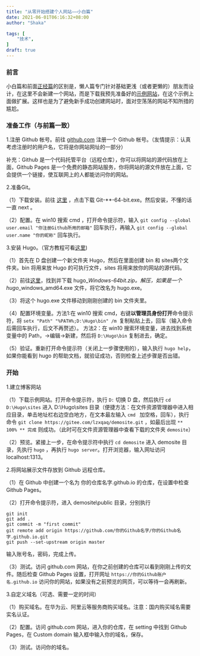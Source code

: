 ```yaml
---
title: "从零开始搭建个人网站——小白篇"
date: 2021-06-01T06:16:32+08:00
author: "Shaka"

tags: [
    "技术",
]
draft: true
---
```

### 前言
小白篇和前面[正经篇](../2021-2-18-2/)的区别是，懒人篇专门针对基础更浅（或者更懒的）朋友而设计，在这里不会新建一个网站，而是下载我预先准备好的[示例网站](https://gitee.com/lzxqaq/demosite.git)，在这个示例上面做扩展。这样也是为了避免新手成功创建网站时，面对空荡荡的网站不知所措的尴尬。

### 准备工作（与前篇一致）
1.注册 Github 帐号。前往 <a href="https://github.com/" target="_blank">github.com</a> 注册一个 Github 帐号。（友情提示：认真考虑注册时的用户名，它将是你网站网址的一部分）

补充：Github 是一个代码托管平台（远程仓库），你可以将网站的源代码放在上面，Github Pages 是一个免费的静态网站服务，你将网站的源文件放在上面，它会提供一个链接，使互联网上的人都能访问你的网站。

2.准备Git。

（1）下载安装。前往 <a href="https://git-scm.com/download/win" target="_blank">这里</a> ，点击下载 Git-**-64-bit.exe。然后安装，不懂的话一直 next 。

（2）配置。在 win10 搜索 cmd ，打开命令提示符，输入 `git config --global user.email "你注册Github所用的邮箱"` 回车执行，再输入 `git config --global user.name "你的昵称"` 回车执行。

3.安装 Hugo。（官方教程可看<a href="https://www.gohugo.org/doc/tutorials/installing-on-windows/" target="_blank">这里</a>)

（1）首先在 D 盘创建一个新文件夹 Hugo，然后在里面创建 bin 和 sites两个文件夹。bin 将用来放 Hugo 的可执行文件，sites 将用来放你的网站的源代码。

（2）前往<a href="https://github.com/spf13/hugo/releases" target="_blank">这里</a>，找到并下载 hugo_*_Windows-64bit.zip。解压，如果是一个 hugo_*_windows_amd64.exe 文件，将它改名为 hugo.exe。

（3）将这个 hugo.exe 文件移动到刚刚创建的 bin 文件夹里。

（4）配置环境变量。方法1:在 win10 搜索 cmd，右键<strong>以管理员身份打开</strong>命令提示符，将 `setx "Path" "%PATH%;D:\Hugo\bin" /m `复制粘贴上去，回车（输入命令后需回车执行，后文不再赘述）。 方法2：在 win10 搜索环境变量，进去找到系统变量中的 Path，->编辑->新建，然后将 `D:\Hugo\bin` 复制进去，确定。

（5）验证。重新打开命令提示符（关闭上一步骤使用的），输入执行 `hugo help`，如果你能看到 hugo 的帮助文档，就验证成功，否则检查上述步骤是否出错。

### 开始
1.建立博客网站

（1）下载示例网站。打开命令提示符，执行 `D:` 切换 D 盘，然后执行 `cd D:\Hugo\sites` 进入 D:\Hugo\sites 目录（便捷方法：在文件资源管理器中进入相应目录，单击地址栏右边空白地方，在文本最左输入 `cmd ` 加空格，回车），执行命令 `git clone https://gitee.com/lzxqaq/demosite.git` ，如最后出现 `** 100% ** 完成` 则成功。（此时可在文件资源管理器中查看下载的文件夹 `demosite`）

（2）预览。紧接上一步，在命令提示符中执行 `cd demosite` 进入 demosite 目录，先执行 `hugo` ，再执行 `hugo server`。打开浏览器，输入网址访问 localhost:1313。


2.将网站展示文件存放到 Github 远程仓库。

（1）在 Github 中创建一个名为 你的仓库名字.github.io 的仓库，在设置中检查 Github Pages。

（2）打开命令提示符，进入 demosite\public 目录，分别执行
```
git init 
git add .
git commit -m "first commit"
git remote add origin https://github.com/你的Github名字/你的Github名字.github.io.git
git push --set-upstream origin master
```
输入账号名，密码，完成上传。

（3）测试。访问 github.com 网站，在你之前创建的仓库可以看到刚刚上传的文件。随后检查 Github Pages 设置，打开网址 `https://你的Github账户名.github.io` 访问你的网站，如果没有之前预览的网页，可以等待一会再刷新。

3.自定义域名（可选、需要一定的时间）

（1）购买域名。在华为云、阿里云等服务商购买域名。注意：国内购买域名需要实名认证。

（2）配置。访问 github.com 网站，进入你的仓库，在 setting 中找到 Github Pages，在 Custom domain 输入框中输入你的域名，保存。

（3）测试。访问你的域名。